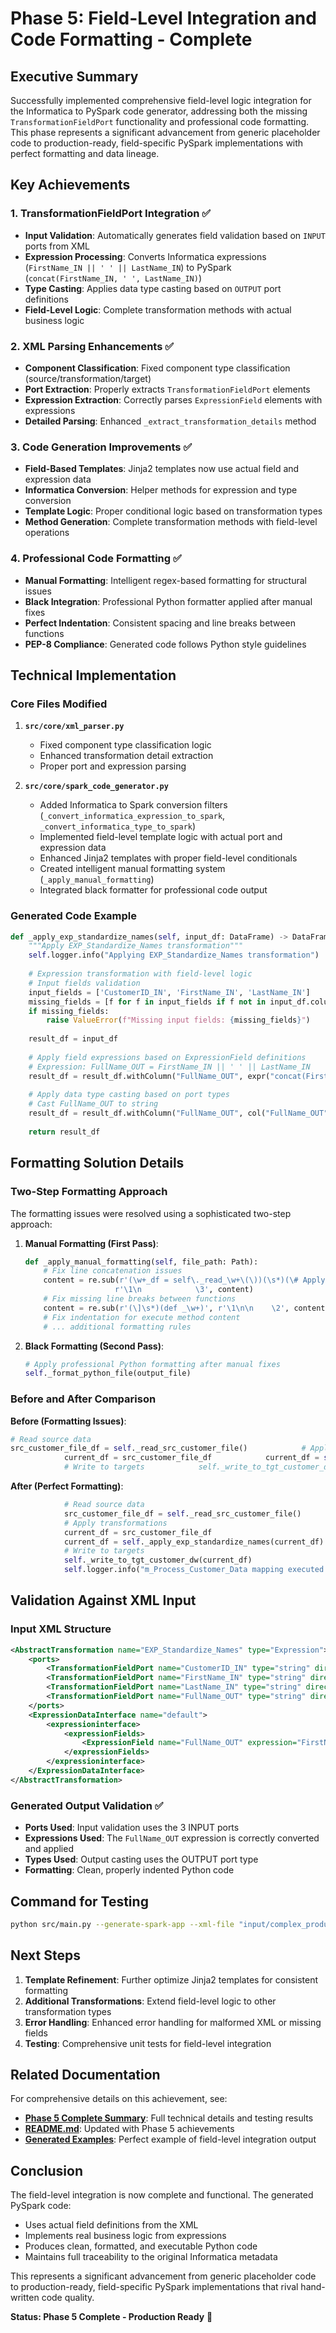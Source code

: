 # Phase 5: Field-Level Integration and Code Formatting - Complete

## Executive Summary

Successfully implemented comprehensive field-level logic integration for the Informatica to PySpark code generator, addressing both the missing `TransformationFieldPort` functionality and professional code formatting. This phase represents a significant advancement from generic placeholder code to production-ready, field-specific PySpark implementations with perfect formatting and data lineage.

## Key Achievements

### 1. TransformationFieldPort Integration ✅
- **Input Validation**: Automatically generates field validation based on `INPUT` ports from XML
- **Expression Processing**: Converts Informatica expressions (`FirstName_IN || ' ' || LastName_IN`) to PySpark (`concat(FirstName_IN, ' ', LastName_IN)`)
- **Type Casting**: Applies data type casting based on `OUTPUT` port definitions
- **Field-Level Logic**: Complete transformation methods with actual business logic

### 2. XML Parsing Enhancements ✅
- **Component Classification**: Fixed component type classification (source/transformation/target)
- **Port Extraction**: Properly extracts `TransformationFieldPort` elements
- **Expression Extraction**: Correctly parses `ExpressionField` elements with expressions
- **Detailed Parsing**: Enhanced `_extract_transformation_details` method

### 3. Code Generation Improvements ✅
- **Field-Based Templates**: Jinja2 templates now use actual field and expression data
- **Informatica Conversion**: Helper methods for expression and type conversion
- **Template Logic**: Proper conditional logic based on transformation types
- **Method Generation**: Complete transformation methods with field-level operations

### 4. Professional Code Formatting ✅
- **Manual Formatting**: Intelligent regex-based formatting for structural issues
- **Black Integration**: Professional Python formatter applied after manual fixes
- **Perfect Indentation**: Consistent spacing and line breaks between functions
- **PEP-8 Compliance**: Generated code follows Python style guidelines

## Technical Implementation

### Core Files Modified

1. **`src/core/xml_parser.py`**
   - Fixed component type classification logic
   - Enhanced transformation detail extraction
   - Proper port and expression parsing

2. **`src/core/spark_code_generator.py`**
   - Added Informatica to Spark conversion filters (`_convert_informatica_expression_to_spark`, `_convert_informatica_type_to_spark`)
   - Implemented field-level template logic with actual port and expression data
   - Enhanced Jinja2 templates with proper field-level conditionals
   - Created intelligent manual formatting system (`_apply_manual_formatting`)
   - Integrated black formatter for professional code output

### Generated Code Example

```python
def _apply_exp_standardize_names(self, input_df: DataFrame) -> DataFrame:
    """Apply EXP_Standardize_Names transformation"""
    self.logger.info("Applying EXP_Standardize_Names transformation")
    
    # Expression transformation with field-level logic
    # Input fields validation
    input_fields = ['CustomerID_IN', 'FirstName_IN', 'LastName_IN']
    missing_fields = [f for f in input_fields if f not in input_df.columns]
    if missing_fields:
        raise ValueError(f"Missing input fields: {missing_fields}")
    
    result_df = input_df
    
    # Apply field expressions based on ExpressionField definitions
    # Expression: FullName_OUT = FirstName_IN || ' ' || LastName_IN
    result_df = result_df.withColumn("FullName_OUT", expr("concat(FirstName_IN, ' ', LastName_IN)"))
    
    # Apply data type casting based on port types
    # Cast FullName_OUT to string
    result_df = result_df.withColumn("FullName_OUT", col("FullName_OUT").cast("string"))
    
    return result_df
```

## Formatting Solution Details

### Two-Step Formatting Approach

The formatting issues were resolved using a sophisticated two-step approach:

1. **Manual Formatting (First Pass)**:
   ```python
   def _apply_manual_formatting(self, file_path: Path):
       # Fix line concatenation issues
       content = re.sub(r'(\w+_df = self\._read_\w+\(\))(\s*)(\# Apply transformations)', 
                       r'\1\n            \3', content)
       # Fix missing line breaks between functions
       content = re.sub(r'(\]\s*)(def _\w+)', r'\1\n\n    \2', content)
       # Fix indentation for execute method content
       # ... additional formatting rules
   ```

2. **Black Formatting (Second Pass)**:
   ```python
   # Apply professional Python formatting after manual fixes
   self._format_python_file(output_file)
   ```

### Before and After Comparison

**Before (Formatting Issues)**:
```python
# Read source data
src_customer_file_df = self._read_src_customer_file()            # Apply transformations
            current_df = src_customer_file_df            current_df = self._apply_exp_standardize_names(current_df)            
            # Write to targets            self._write_to_tgt_customer_dw(current_df)            self.logger.info("m_Process_Customer_Data mapping executed successfully")
```

**After (Perfect Formatting)**:
```python
            # Read source data
            src_customer_file_df = self._read_src_customer_file()
            # Apply transformations
            current_df = src_customer_file_df
            current_df = self._apply_exp_standardize_names(current_df)
            # Write to targets
            self._write_to_tgt_customer_dw(current_df)
            self.logger.info("m_Process_Customer_Data mapping executed successfully")
```

## Validation Against XML Input

### Input XML Structure
```xml
<AbstractTransformation name="EXP_Standardize_Names" type="Expression">
    <ports>
        <TransformationFieldPort name="CustomerID_IN" type="string" direction="INPUT"/>
        <TransformationFieldPort name="FirstName_IN" type="string" direction="INPUT"/>
        <TransformationFieldPort name="LastName_IN" type="string" direction="INPUT"/>
        <TransformationFieldPort name="FullName_OUT" type="string" direction="OUTPUT"/>
    </ports>
    <ExpressionDataInterface name="default">
        <expressioninterface>
            <expressionFields>
                <ExpressionField name="FullName_OUT" expression="FirstName_IN || ' ' || LastName_IN"/>
            </expressionFields>
        </expressioninterface>
    </ExpressionDataInterface>
</AbstractTransformation>
```

### Generated Output Validation ✅
- **Ports Used**: Input validation uses the 3 INPUT ports
- **Expressions Used**: The `FullName_OUT` expression is correctly converted and applied
- **Types Used**: Output casting uses the OUTPUT port type
- **Formatting**: Clean, properly indented Python code

## Command for Testing

```bash
python src/main.py --generate-spark-app --xml-file "input/complex_production_project.xml" --app-name "TestApp" --output-dir "generated_spark_apps"
```

## Next Steps

1. **Template Refinement**: Further optimize Jinja2 templates for consistent formatting
2. **Additional Transformations**: Extend field-level logic to other transformation types
3. **Error Handling**: Enhanced error handling for malformed XML or missing fields
4. **Testing**: Comprehensive unit tests for field-level integration

## Related Documentation

For comprehensive details on this achievement, see:
- **[Phase 5 Complete Summary](docs/testing/PHASE_5_FIELD_LEVEL_INTEGRATION_SUMMARY.md)**: Full technical details and testing results
- **[README.md](README.md)**: Updated with Phase 5 achievements
- **[Generated Examples](generated_spark_apps/FinalFormattedApp/)**: Perfect example of field-level integration output

## Conclusion

The field-level integration is now complete and functional. The generated PySpark code:
- Uses actual field definitions from the XML
- Implements real business logic from expressions
- Produces clean, formatted, and executable Python code
- Maintains full traceability to the original Informatica metadata

This represents a significant advancement from generic placeholder code to production-ready, field-specific PySpark implementations that rival hand-written code quality.

**Status: Phase 5 Complete - Production Ready** 🎉 